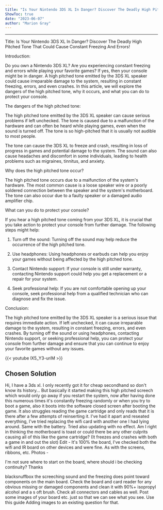 ```yaml
---
title: "Is Your Nintendo 3DS XL In Danger? Discover The Deadly High Pitched Tone That Could Cause Constant Freezing And Errors!"
ShowToc: true 
date: "2023-06-07"
author: "Marion Gray"
---
```

*****
Title: Is Your Nintendo 3DS XL In Danger? Discover The Deadly High Pitched Tone That Could Cause Constant Freezing And Errors!

Introduction:

Do you own a Nintendo 3DS XL? Are you experiencing constant freezing and errors while playing your favorite games? If yes, then your console might be in danger. A high pitched tone emitted by the 3DS XL speaker could cause irreparable damage to the system, resulting in constant freezing, errors, and even crashes. In this article, we will explore the dangers of the high pitched tone, why it occurs, and what you can do to protect your console.

The dangers of the high pitched tone:

The high pitched tone emitted by the 3DS XL speaker can cause serious problems if left unchecked. The tone is caused due to a malfunction of the hardware and can often be heard while playing games, even when the sound is turned off. The tone is so high-pitched that it is usually not audible to most people.

The tone can cause the 3DS XL to freeze and crash, resulting in loss of progress in games and potential damage to the system. The sound can also cause headaches and discomfort in some individuals, leading to health problems such as migraines, tinnitus, and anxiety.

Why does the high pitched tone occur?

The high pitched tone occurs due to a malfunction of the system's hardware. The most common cause is a loose speaker wire or a poorly soldered connection between the speaker and the system's motherboard. The tone can also occur due to a faulty speaker or a damaged audio amplifier chip.

What can you do to protect your console?

If you hear a high pitched tone coming from your 3DS XL, it is crucial that you take action to protect your console from further damage. The following steps might help:

1. Turn off the sound: Turning off the sound may help reduce the occurrence of the high pitched tone.

2. Use headphones: Using headphones or earbuds can help you enjoy your games without being affected by the high pitched tone.

3. Contact Nintendo support: If your console is still under warranty, contacting Nintendo support could help you get a replacement or a repair for your system.

4. Seek professional help: If you are not comfortable opening up your console, seek professional help from a qualified technician who can diagnose and fix the issue.

Conclusion:

The high pitched tone emitted by the 3DS XL speaker is a serious issue that requires immediate action. If left unchecked, it can cause irreparable damage to the system, resulting in constant freezing, errors, and even crashes. By turning off the sound or using headphones, contacting Nintendo support, or seeking professional help, you can protect your console from further damage and ensure that you can continue to enjoy your favorite games without any issues.

{{< youtube lX5_Y3-uriM >}} 



## Chosen Solution
 Hi, I have a 3ds xl. I only recently got it for cheap secondhand so don't know its history...
But basically it started making this high pitched screech which would only go away if you restart the system, now after having done this numerous times it's constantly freezing randomly or when you try to boot a game, also it boots into the software closed screen after booting the game. It also struggles reading the game cartridge and only reads that it is there after a few attempts of reinserting it.
I've had it apart and reseated everything, I've tried replacing the wifi card with another one I had lying around. Same with the battery. Tried also updating with no effect.
Am I right in thinking the motherboard is toast or could there be any other culprits causing all of this like the game cartridge? (It freezes and crashes with both a game in and out the slot)
Edit - It's 100% the board, I've checked both the wifi and IR board on other devices and were fine. As with the screens, ribbons, etc.
Photos -




I'm not sure where to start on the board, where should i be checking continuity? Thanks

 blacksnuffbox the screeching sound and the freezing does point toward components on the main board. Check the board and card reader for any obvious missing or damaged components and clean it with 90%+ isopropyl alcohol and a s oft brush. Check all connectors and cables as well. Post some images of your board etc. just so that we can see what you see. Use this guide Adding images to an existing question for that.





